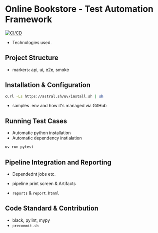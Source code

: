 # Online Bookstore - Test Automation Framework

[![CI/CD](https://github.com/sodelalbert/online_bookstore_taf/actions/workflows/ci.yml/badge.svg)](https://github.com/sodelalbert/online_bookstore_taf/actions/workflows/ci.yml)

- Technologies used.

## Project Structure

- markers: api, ui, e2e, smoke

## Installation & Configuration

```bash
curl -Ls https://astral.sh/uv/install.sh | sh
```

- samples .env and how it's managed via GitHub

## Running Test Cases

- Automatic python installation
- Automatic dependency instlalation

```bash
uv run pytest
```

## Pipeline Integration and Reporting

- Dependednt jobs etc.

- pipeline print screen & Artifacts

- `reports` & `report.htmml`

## Code Standard & Contribution

- black, pylint, mypy
- `precommit.sh`

